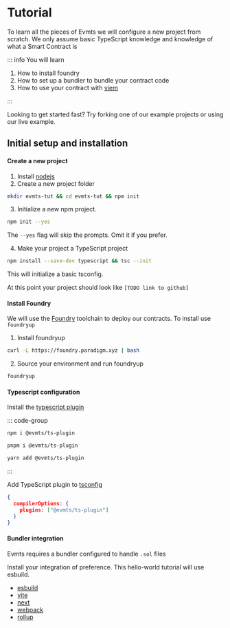 # Tutorial

To learn all the pieces of Evmts we will configure a new project from scratch.  We only assume basic TypeScript knowledge and knowledge of what a Smart Contract is

::: info You will learn

1. How to install foundry
2. How to set up a bundler to bundle your contract code
3. How to use your contract with [viem](https://viem.sh)

:::

Looking to get started fast? Try forking one of our example projects or using our live example.

## Initial setup and installation

#### Create a new project

1. Install [nodejs](https://nodejs.org/)
2. Create a new project folder

```bash
mkdir evmts-tut && cd evmts-tut && npm init
```

3. Initialize a new npm project.

```bash
npm init --yes
```

The `--yes` flag will skip the prompts.  Omit it if you prefer.

4. Make your project a TypeScript project

```bash
npm install --save-dev typescript && tsc --init
```

This will initialize a basic tsconfig.

At this point your project should look like `[TODO link to github]`

#### Install Foundry

We will use the [Foundry](https://book.getfoundry.sh/getting-started/installation) toolchain to deploy our contracts.  To install use `foundryup`

1. Install foundryup

```bash
curl -L https://foundry.paradigm.xyz | bash
```

2. Source your environment and run foundryup

```bash
foundryup
```

#### Typescript configuration

Install the [typescript plugin](../configuration/typescript.md)

::: code-group

```bash [npm]
npm i @evmts/ts-plugin
```

```bash [pnpm]
pnpm i @evmts/ts-plugin
```

```bash [yarn]
yarn add @evmts/ts-plugin
```
:::

Add TypeScript plugin to [tsconfig](https://www.typescriptlang.org/tsconfig)

```json
{
  compilerOptions: {
    plugins: ["@evmts/ts-plugin"]
  }
}
```

#### Bundler integration

Evmts requires a bundler configured to handle `.sol` files

Install your integration of preference.  This hello-world tutorial will use esbuild.

- [esbuild](../guides/esbuild.md)
- [vite](../guides/vite.md)
- [next](../guides/next.md)
- [webpack](../guides/webpack.md)
- [rollup](../guides/rollup.md)

